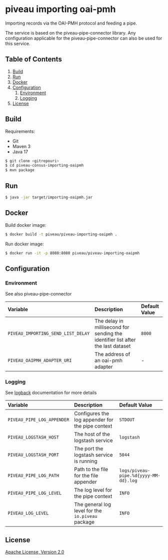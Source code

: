 # piveau importing oai-pmh
Importing records via the OAI-PMH protocol and feeding a pipe.

The service is based on the piveau-pipe-connector library. Any configuration applicable for the piveau-pipe-connector can also be used for this service.

## Table of Contents
1. [Build](#build)
1. [Run](#run)
1. [Docker](#docker)
1. [Configuration](#configuration)
    1. [Environment](#environment)
    1. [Logging](#logging)
1. [License](#license)

## Build
Requirements:
 * Git
 * Maven 3
 * Java 17

```bash
$ git clone <gitrepouri>
$ cd piveau-consus-importing-oaipmh
$ mvn package
```

## Run

```bash
$ java -jar target/importing-oaipmh.jar
```

## Docker

Build docker image:

```bash
$ docker build -t piveau/piveau-importing-oaipmh .
```

Run docker image:

```bash
$ docker run -it -p 8080:8080 piveau/piveau-importing-oaipmh
```
## Configuration

### Environment
See also piveau-pipe-connector

| Variable                           | Description                                                                     | Default Value |
|:-----------------------------------|:--------------------------------------------------------------------------------|:--------------|
| `PIVEAU_IMPORTING_SEND_LIST_DELAY` | The delay in millisecond for sending the identifier list after the last dataset | `8000`        |
| `PIVEAU_OAIPMH_ADAPTER_URI`        | The address of an oai-pmh adapter                                               | -             |

### Logging
See [logback](https://logback.qos.ch/documentation.html) documentation for more details

| Variable                   | Description                                       | Default Value                         |
|:---------------------------|:--------------------------------------------------|:--------------------------------------|
| `PIVEAU_PIPE_LOG_APPENDER` | Configures the log appender for the pipe context  | `STDOUT`                              |
| `PIVEAU_LOGSTASH_HOST`     | The host of the logstash service                  | `logstash`                            |
| `PIVEAU_LOGSTASH_PORT`     | The port the logstash service is running          | `5044`                                |
| `PIVEAU_PIPE_LOG_PATH`     | Path to the file for the file appender            | `logs/piveau-pipe.%d{yyyy-MM-dd}.log` |
| `PIVEAU_PIPE_LOG_LEVEL`    | The log level for the pipe context                | `INFO`                                |
| `PIVEAU_LOG_LEVEL`         | The general log level for the `io.piveau` package | `INFO`                                |

## License

[Apache License, Version 2.0](LICENSE.md)
